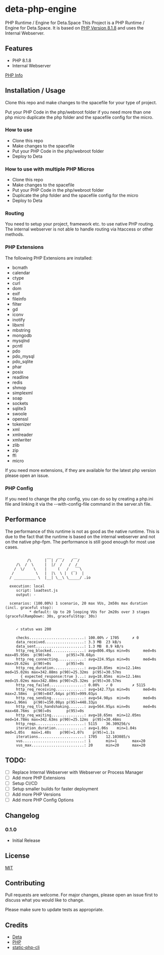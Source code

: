 # deta-php-engine
PHP Runtime / Engine for Deta.Space
This Project is a PHP Runtime / Engine for Deta.Space. It is based on [PHP Version 8.1.8](https://www.php.net/) and uses the Internal Webserver.

## Features
- PHP 8.1.8
- Internal Webserver

[PHP Info](https://github.com/tuefekci/deta-php-engine/blob/main/phpinfo.png)

## Installation / Usage
Clone this repo and make changes to the spacefile for your type of project.

Put your PHP Code in the php/webroot folder if you need more than one php micro duplicate the php folder and the spacefile config for the micro.

### How to use
- Clone this repo
- Make changes to the spacefile
- Put your PHP Code in the php/webroot folder
- Deploy to Deta
  
### How to use with multiple PHP Micros
- Clone this repo
- Make changes to the spacefile
- Put your PHP Code in the php/webroot folder
- Duplicate the php folder and the spacefile config for the micro
- Deploy to Deta

### Routing
You need to setup your project, framework etc. to use native PHP routing. The internal webserver is not able to handle routing via htaccess or other methods.

### PHP Extensions
The following PHP Extensions are installed:
- bcmath
- calendar
- ctype
- curl
- dom
- exif
- fileinfo
- filter
- gd
- iconv
- inotify
- libxml
- mbstring
- mongodb
- mysqlnd
- pcntl
- pdo
- pdo_mysql
- pdo_sqlite
- phar
- posix
- readline
- redis
- shmop
- simplexml
- soap
- sockets
- sqlite3
- swoole
- openssl
- tokenizer
- xml
- xmlreader
- xmlwriter
- zlib
- zip
- ffi
- micro

If you need more extensions, if they are available for the latest php version please open an issue.

### PHP Config
If you need to change the php config, you can do so by creating a php.ini file and linking it via the --with-config-file command in the server.sh file.

## Performance
The performance of this runtime is not as good as the native runtime. This is due to the fact that the runtime is based on the internal webserver and not on the native php-fpm. The performance is still good enough for most use cases.

```

          /\      |‾‾| /‾‾/   /‾‾/
     /\  /  \     |  |/  /   /  /
    /  \/    \    |     (   /   ‾‾\
   /          \   |  |\  \ |  (‾)  |
  / __________ \  |__| \__\ \_____/ .io

  execution: local
     script: loadtest.js
     output: -

  scenarios: (100.00%) 1 scenario, 20 max VUs, 2m50s max duration (incl. graceful stop):
           * default: Up to 20 looping VUs for 2m20s over 3 stages (gracefulRampDown: 30s, gracefulStop: 30s)


     ✓ status was 200

     checks.........................: 100.00% ✓ 1705      ✗ 0
     data_received..................: 3.3 MB  23 kB/s
     data_sent......................: 1.3 MB  8.9 kB/s
     http_req_blocked...............: avg=806.49µs min=0s      med=0s      max=85.95ms  p(90)=0s       p(95)=78.68µs
     http_req_connecting............: avg=224.95µs min=0s      med=0s      max=19.62ms  p(90)=0s       p(95)=0s
     http_req_duration..............: avg=18.85ms  min=12.14ms med=15.02ms max=342.88ms p(90)=25.32ms  p(95)=30.57ms
       { expected_response:true }...: avg=18.85ms  min=12.14ms med=15.02ms max=342.88ms p(90)=25.32ms  p(95)=30.57ms
     http_req_failed................: 0.00%   ✓ 0         ✗ 5115
     http_req_receiving.............: avg=142.77µs min=0s      med=0s      max=2.58ms   p(90)=847.64µs p(95)=999.03µs
     http_req_sending...............: avg=54.98µs  min=0s      med=0s      max=1.96ms   p(90)=150.08µs p(95)=448.33µs
     http_req_tls_handshaking.......: avg=564.95µs min=0s      med=0s      max=68.76ms  p(90)=0s       p(95)=0s
     http_req_waiting...............: avg=18.65ms  min=12.05ms med=14.78ms max=342.63ms p(90)=25.12ms  p(95)=30.46ms
     http_reqs......................: 5115    36.309256/s
     iteration_duration.............: avg=1.06s    min=1.04s   med=1.05s   max=1.48s    p(90)=1.07s    p(95)=1.1s
     iterations.....................: 1705    12.103085/s
     vus............................: 1       min=1       max=20
     vus_max........................: 20      min=20      max=20

```

## TODO:
- [ ] Replace Internal Webserver with Webserver or Process Manager
- [ ] Add more PHP Extensions
- [ ] Setup CI/CD
- [ ] Setup smaller builds for faster deployment
- [ ] Add more PHP Versions
- [ ] Add more PHP Config Options

## Changelog
### 0.1.0
- Initial Release

## License
[MIT](https://choosealicense.com/licenses/mit/)

## Contributing
Pull requests are welcome. For major changes, please open an issue first to discuss what you would like to change.

Please make sure to update tests as appropriate.

## Credits
- [Deta](https://deta.sh/)
- [PHP](https://www.php.net/)
- [static-php-cli](https://github.com/crazywhalecc/static-php-cli/blob/bash-version/README-en.md)

